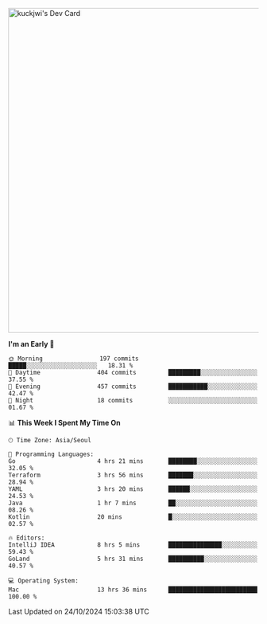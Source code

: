 <a href="https://app.daily.dev/kuckhwancho"><img src="https://api.daily.dev/devcards/v2/efef39c8028947428b3c0b486b9cd9b6.png?r=iz2&type=wide" width="652" alt="kuckjwi's Dev Card"/></a>

<!--START_SECTION:waka-->
**I'm an Early 🐤** 

```text
🌞 Morning                197 commits         █████░░░░░░░░░░░░░░░░░░░░   18.31 % 
🌆 Daytime                404 commits         █████████░░░░░░░░░░░░░░░░   37.55 % 
🌃 Evening                457 commits         ███████████░░░░░░░░░░░░░░   42.47 % 
🌙 Night                  18 commits          ░░░░░░░░░░░░░░░░░░░░░░░░░   01.67 % 
```


📊 **This Week I Spent My Time On** 

```text
🕑︎ Time Zone: Asia/Seoul

💬 Programming Languages: 
Go                       4 hrs 21 mins       ████████░░░░░░░░░░░░░░░░░   32.05 % 
Terraform                3 hrs 56 mins       ███████░░░░░░░░░░░░░░░░░░   28.94 % 
YAML                     3 hrs 20 mins       ██████░░░░░░░░░░░░░░░░░░░   24.53 % 
Java                     1 hr 7 mins         ██░░░░░░░░░░░░░░░░░░░░░░░   08.26 % 
Kotlin                   20 mins             █░░░░░░░░░░░░░░░░░░░░░░░░   02.57 % 

🔥 Editors: 
IntelliJ IDEA            8 hrs 5 mins        ███████████████░░░░░░░░░░   59.43 % 
GoLand                   5 hrs 31 mins       ██████████░░░░░░░░░░░░░░░   40.57 % 

💻 Operating System: 
Mac                      13 hrs 36 mins      █████████████████████████   100.00 % 
```


 Last Updated on 24/10/2024 15:03:38 UTC
<!--END_SECTION:waka-->
